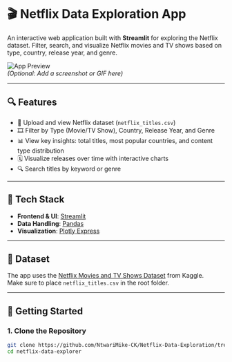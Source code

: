 # 🎬 Netflix Data Exploration App

An interactive web application built with **Streamlit** for exploring the Netflix dataset. Filter, search, and visualize Netflix movies and TV shows based on type, country, release year, and genre.

![App Preview](https://img.shields.io/badge/Streamlit-Interactive%20UI-brightgreen)  
*(Optional: Add a screenshot or GIF here)*

---

## 🔍 Features

- 📂 Upload and view Netflix dataset (`netflix_titles.csv`)
- 🎞 Filter by Type (Movie/TV Show), Country, Release Year, and Genre
- 📊 View key insights: total titles, most popular countries, and content type distribution
- 🗓 Visualize releases over time with interactive charts
- 🔍 Search titles by keyword or genre

---

## 🧰 Tech Stack

- **Frontend & UI**: [Streamlit](https://streamlit.io/)
- **Data Handling**: [Pandas](https://pandas.pydata.org/)
- **Visualization**: [Plotly Express](https://plotly.com/python/plotly-express/)

---

## 📁 Dataset

The app uses the [Netflix Movies and TV Shows Dataset](https://www.kaggle.com/datasets/shivamb/netflix-shows) from Kaggle.  
Make sure to place `netflix_titles.csv` in the root folder.

---

## 🚀 Getting Started

### 1. Clone the Repository

```bash
git clone https://github.com/NtwariMike-CK/Netflix-Data-Exploration/tree/main/app
cd netflix-data-explorer
